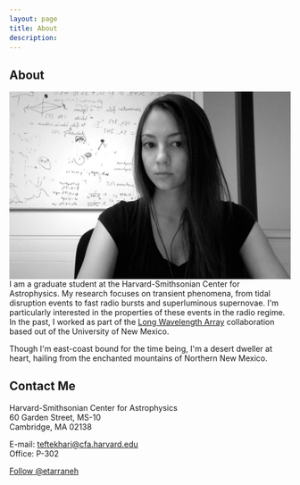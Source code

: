 ```yaml
---
layout: page
title: About
description: 
---
```

## About
<img src="images/profilepic.jpg" align="left">

I am a graduate student at the Harvard-Smithsonian Center for Astrophysics. My research focuses on transient phenomena, from tidal disruption events to fast radio bursts and superluminous supernovae. I'm particularly interested in the properties of these events in the radio regime. In the past, I worked as part of the [Long Wavelength Array](http://www.phys.unm.edu/~lwa/index.html) collaboration based out of the University of New Mexico.

Though I'm east-coast bound for the time being, I'm a desert dweller at heart, hailing from the enchanted mountains of Northern New Mexico.

## Contact Me

Harvard-Smithsonian Center for Astrophysics  
60 Garden Street, MS-10  
Cambridge, MA 02138  

E-mail: [teftekhari@cfa.harvard.edu](mailto:teftekhari@cfa.harvard.edu)  
Office: P-302

<a href="https://twitter.com/etarraneh" class="twitter-follow-button" data-show-count="false">Follow @etarraneh</a><script async src="//platform.twitter.com/widgets.js" charset="utf-8"></script>



